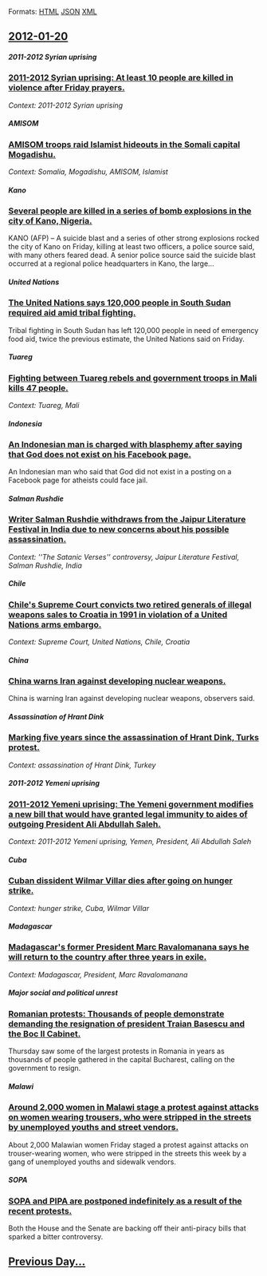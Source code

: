 
Formats: [HTML](2012/01/20/index.html)  [JSON](2012/01/20/index.json)  [XML](2012/01/20/index.xml)  

## [2012-01-20](/news/2012/01/20/index.md)

##### 2011-2012 Syrian uprising
### [2011-2012 Syrian uprising: At least 10 people are killed in violence after Friday prayers. ](/news/2012/01/20/2011a2012-syrian-uprising-at-least-10-people-are-killed-in-violence-after-friday-prayers.md)
_Context: 2011-2012 Syrian uprising_

##### AMISOM
### [AMISOM troops raid Islamist hideouts in the Somali capital Mogadishu. ](/news/2012/01/20/amisom-troops-raid-islamist-hideouts-in-the-somali-capital-mogadishu.md)
_Context: Somalia, Mogadishu, AMISOM, Islamist_

##### Kano
### [Several people are killed in a series of bomb explosions in the city of Kano, Nigeria. ](/news/2012/01/20/several-people-are-killed-in-a-series-of-bomb-explosions-in-the-city-of-kano-nigeria.md)
KANO (AFP) &#8211; A suicide blast and a series of other strong explosions rocked the city of Kano on Friday, killing at least two officers, a police source said, with many others feared dead. A senior police source said the suicide blast occurred at a regional police headquarters in Kano, the large...

##### United Nations
### [The United Nations says 120,000 people in South Sudan required aid amid tribal fighting. ](/news/2012/01/20/the-united-nations-says-120-000-people-in-south-sudan-required-aid-amid-tribal-fighting.md)
Tribal fighting in South Sudan has left 120,000 people in need of emergency food aid, twice the previous estimate, the United Nations said on Friday.

##### Tuareg
### [Fighting between Tuareg rebels and government troops in Mali kills 47 people. ](/news/2012/01/20/fighting-between-tuareg-rebels-and-government-troops-in-mali-kills-47-people.md)
_Context: Tuareg, Mali_

##### Indonesia
### [An Indonesian man is charged with blasphemy after saying that God does not exist on his Facebook page. ](/news/2012/01/20/an-indonesian-man-is-charged-with-blasphemy-after-saying-that-god-does-not-exist-on-his-facebook-page.md)
An Indonesian man who said that God did not exist in a posting on a Facebook page for atheists could face jail.

##### Salman Rushdie
### [Writer Salman Rushdie withdraws from the Jaipur Literature Festival in India due to new concerns about his possible assassination. ](/news/2012/01/20/writer-salman-rushdie-withdraws-from-the-jaipur-literature-festival-in-india-due-to-new-concerns-about-his-possible-assassination.md)
_Context: ''The Satanic Verses'' controversy, Jaipur Literature Festival, Salman Rushdie, India_

##### Chile
### [Chile's Supreme Court convicts two retired generals of illegal weapons sales to Croatia in 1991 in violation of a United Nations arms embargo. ](/news/2012/01/20/chile-s-supreme-court-convicts-two-retired-generals-of-illegal-weapons-sales-to-croatia-in-1991-in-violation-of-a-united-nations-arms-embarg.md)
_Context: Supreme Court, United Nations, Chile, Croatia_

##### China
### [China warns Iran against developing nuclear weapons. ](/news/2012/01/20/china-warns-iran-against-developing-nuclear-weapons.md)
China is warning Iran against developing nuclear weapons, observers said.

##### Assassination of Hrant Dink
### [Marking five years since the assassination of Hrant Dink, Turks protest.](/news/2012/01/20/marking-five-years-since-the-assassination-of-hrant-dink-turks-protest.md)
_Context: assassination of Hrant Dink, Turkey_

##### 2011-2012 Yemeni uprising
### [2011-2012 Yemeni uprising: The Yemeni government modifies a new bill that would have granted legal immunity to aides of outgoing President Ali Abdullah Saleh. ](/news/2012/01/20/2011a2012-yemeni-uprising-the-yemeni-government-modifies-a-new-bill-that-would-have-granted-legal-immunity-to-aides-of-outgoing-president.md)
_Context: 2011-2012 Yemeni uprising, Yemen, President, Ali Abdullah Saleh_

##### Cuba
### [Cuban dissident Wilmar Villar dies after going on hunger strike. ](/news/2012/01/20/cuban-dissident-wilmar-villar-dies-after-going-on-hunger-strike.md)
_Context: hunger strike, Cuba, Wilmar Villar_

##### Madagascar
### [Madagascar's former President Marc Ravalomanana says he will return to the country after three years in exile. ](/news/2012/01/20/madagascar-s-former-president-marc-ravalomanana-says-he-will-return-to-the-country-after-three-years-in-exile.md)
_Context: Madagascar, President, Marc Ravalomanana_

##### Major social and political unrest
### [Romanian protests: Thousands of people demonstrate demanding the resignation of president Traian Basescu and the Boc II Cabinet. ](/news/2012/01/20/romanian-protests-thousands-of-people-demonstrate-demanding-the-resignation-of-president-traian-basescu-and-the-boc-ii-cabinet.md)
Thursday saw some of the largest protests in Romania in years as thousands of people gathered in the capital Bucharest, calling on the government to resign.

##### Malawi
### [Around 2,000 women in Malawi stage a protest against attacks on women wearing trousers, who were stripped in the streets by unemployed youths and street vendors. ](/news/2012/01/20/around-2-000-women-in-malawi-stage-a-protest-against-attacks-on-women-wearing-trousers-who-were-stripped-in-the-streets-by-unemployed-youth.md)
About 2,000 Malawian women Friday staged a protest against attacks on trouser-wearing women, who were stripped in the streets this week by a gang of unemployed youths and sidewalk vendors.

##### SOPA
### [SOPA and PIPA are postponed indefinitely as a result of the recent protests. ](/news/2012/01/20/sopa-and-pipa-are-postponed-indefinitely-as-a-result-of-the-recent-protests.md)
Both the House and the Senate are backing off their anti-piracy bills that sparked a bitter controversy.

## [Previous Day...](/news/2012/01/19/index.md)


